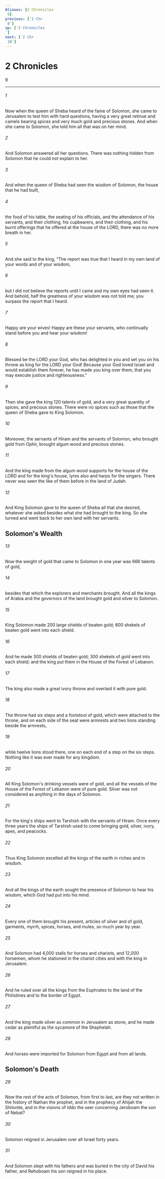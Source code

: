 ```yaml
---
Aliases: [2 Chronicles 9]
previous: ['2 Chr 8']
up: ['2 Chronicles']
next: ['2 Chr 10']
---
```

# 2 Chronicles 9

***
 

###### 1 
Now when the queen of Sheba heard of the fame of Solomon, she came to Jerusalem to test him with hard questions, having a very great retinue and camels bearing spices and very much gold and precious stones. And when she came to Solomon, she told him all that was on her mind.  

###### 2 
And Solomon answered all her questions. There was nothing hidden from Solomon that he could not explain to her.  

###### 3 
And when the queen of Sheba had seen the wisdom of Solomon, the house that he had built,  

###### 4 
the food of his table, the seating of his officials, and the attendance of his servants, and their clothing, his cupbearers, and their clothing, and his burnt offerings that he offered at the house of the LORD, there was no more breath in her.  

###### 5 
And she said to the king, "The report was true that I heard in my own land of your words and of your wisdom,  

###### 6 
but I did not believe the reports until I came and my own eyes had seen it. And behold, half the greatness of your wisdom was not told me; you surpass the report that I heard.  

###### 7 
Happy are your wives! Happy are these your servants, who continually stand before you and hear your wisdom!  

###### 8 
Blessed be the LORD your God, who has delighted in you and set you on his throne as king for the LORD your God! Because your God loved Israel and would establish them forever, he has made you king over them, that you may execute justice and righteousness."  

###### 9 
Then she gave the king 120 talents of gold, and a very great quantity of spices, and precious stones. There were no spices such as those that the queen of Sheba gave to King Solomon.  

###### 10 
Moreover, the servants of Hiram and the servants of Solomon, who brought gold from Ophir, brought algum wood and precious stones.  

###### 11 
And the king made from the algum wood supports for the house of the LORD and for the king's house, lyres also and harps for the singers. There never was seen the like of them before in the land of Judah.  

###### 12 
And King Solomon gave to the queen of Sheba all that she desired, whatever she asked besides what she had brought to the king. So she turned and went back to her own land with her servants.  ## Solomon's Wealth  

###### 13 
Now the weight of gold that came to Solomon in one year was 666 talents of gold,  

###### 14 
besides that which the explorers and merchants brought. And all the kings of Arabia and the governors of the land brought gold and silver to Solomon.  

###### 15 
King Solomon made 200 large shields of beaten gold; 600 shekels of beaten gold went into each shield.  

###### 16 
And he made 300 shields of beaten gold; 300 shekels of gold went into each shield; and the king put them in the House of the Forest of Lebanon.  

###### 17 
The king also made a great ivory throne and overlaid it with pure gold.  

###### 18 
The throne had six steps and a footstool of gold, which were attached to the throne, and on each side of the seat were armrests and two lions standing beside the armrests,  

###### 19 
while twelve lions stood there, one on each end of a step on the six steps. Nothing like it was ever made for any kingdom.  

###### 20 
All King Solomon's drinking vessels were of gold, and all the vessels of the House of the Forest of Lebanon were of pure gold. Silver was not considered as anything in the days of Solomon.  

###### 21 
For the king's ships went to Tarshish with the servants of Hiram. Once every three years the ships of Tarshish used to come bringing gold, silver, ivory, apes, and peacocks.  

###### 22 
Thus King Solomon excelled all the kings of the earth in riches and in wisdom.  

###### 23 
And all the kings of the earth sought the presence of Solomon to hear his wisdom, which God had put into his mind.  

###### 24 
Every one of them brought his present, articles of silver and of gold, garments, myrrh, spices, horses, and mules, so much year by year.  

###### 25 
And Solomon had 4,000 stalls for horses and chariots, and 12,000 horsemen, whom he stationed in the chariot cities and with the king in Jerusalem.  

###### 26 
And he ruled over all the kings from the Euphrates to the land of the Philistines and to the border of Egypt.  

###### 27 
And the king made silver as common in Jerusalem as stone, and he made cedar as plentiful as the sycamore of the Shephelah.  

###### 28 
And horses were imported for Solomon from Egypt and from all lands.  ## Solomon's Death  

###### 29 
Now the rest of the acts of Solomon, from first to last, are they not written in the history of Nathan the prophet, and in the prophecy of Ahijah the Shilonite, and in the visions of Iddo the seer concerning Jeroboam the son of Nebat?  

###### 30 
Solomon reigned in Jerusalem over all Israel forty years.  

###### 31 
And Solomon slept with his fathers and was buried in the city of David his father, and Rehoboam his son reigned in his place.
